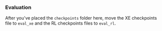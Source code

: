 ### Evaluation
After you've placed the `checkpoints` folder here, move the XE checkpoints file to `eval_xe` and the RL checkpoints files to `eval_rl`. 

